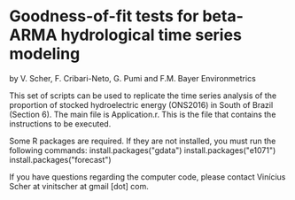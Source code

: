 # Goodness-of-fit tests for beta-ARMA hydrological time series modeling
by V. Scher, F. Cribari-Neto, G. Pumi and F.M. Bayer 
Environmetrics

This set of scripts can be used to replicate the time series analysis of the proportion of stocked hydroelectric energy (ONS2016) in South of Brazil (Section 6). The main file is Application.r. This is the file that contains the instructions to be executed. 

Some R packages are required. If they are not installed, you must run the following commands:
install.packages("gdata")
install.packages("e1071")
install.packages("forecast")

If you have questions regarding the computer code, please contact Vinícius Scher at vinitscher at gmail [dot] com.
